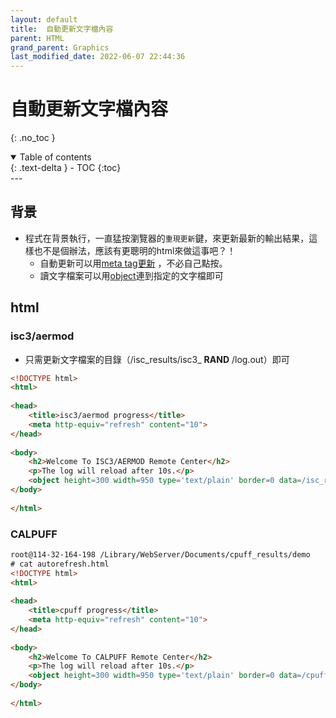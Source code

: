 ```yaml
---
layout: default
title:  自動更新文字檔內容
parent: HTML
grand_parent: Graphics
last_modified_date: 2022-06-07 22:44:36
---
```


# 自動更新文字檔內容

{: .no_toc }

<details open markdown="block">
  <summary>
    Table of contents
  </summary>
  {: .text-delta }
- TOC
{:toc}
</details>
---

## 背景
- 程式在背景執行，一直猛按瀏覽器的`重現更新`鍵，來更新最新的輸出結果，這樣也不是個辦法，應該有更聰明的html來做這事吧？！
  - 自動更新可以用[meta tag更新](https://stackoverflow.com/questions/8711888/auto-refresh-code-in-html-using-meta-tags) ，不必自己點按。
  - 讀文字檔案可以用[object](https://developer.mozilla.org/en-US/docs/Web/HTML/Element/object)連到指定的文字檔即可

## html
### isc3/aermod

- 只需更新文字檔案的目錄（/isc_results/isc3_ **RAND** /log.out）即可
```html
<!DOCTYPE html>
<html>
  
<head>
    <title>isc3/aermod progress</title>
    <meta http-equiv="refresh" content="10">
</head>
  
<body>
    <h2>Welcome To ISC3/AERMOD Remote Center</h2>
    <p>The log will reload after 10s.</p>
    <object height=300 width=950 type='text/plain' border=0 data=/isc_results/isc3_RAND/log.out></object>
</body>
  
</html>
```
### CALPUFF

```html
root@114-32-164-198 /Library/WebServer/Documents/cpuff_results/demo
# cat autorefresh.html 
<!DOCTYPE html>
<html>
  
<head>
    <title>cpuff progress</title>
    <meta http-equiv="refresh" content="10">
</head>
  
<body>
    <h2>Welcome To CALPUFF Remote Center</h2>
    <p>The log will reload after 10s.</p>
    <object height=300 width=950 type='text/plain' border=0 data=/cpuff_results/cpuf_RAND/cpuff.out></object>
</body>
  
</html>
```

